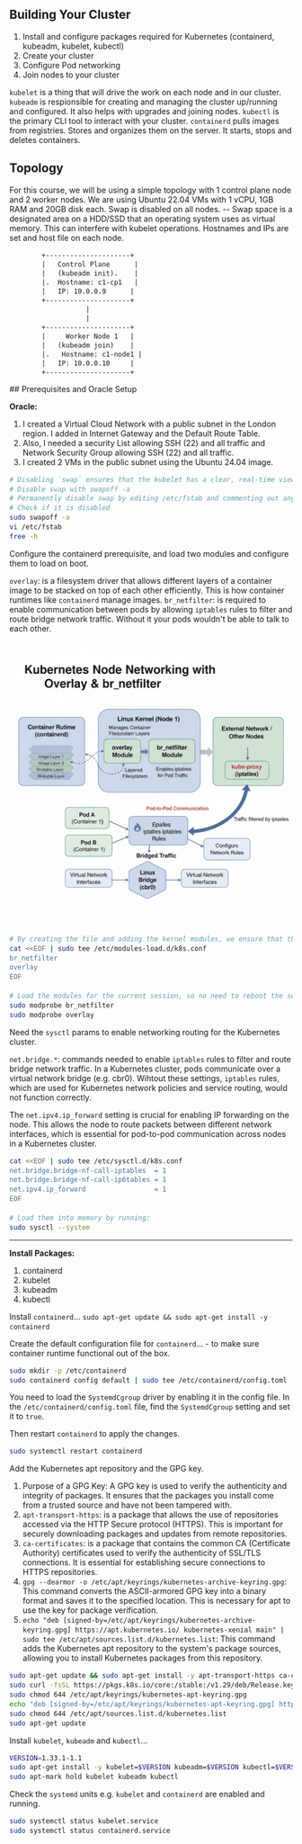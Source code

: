 ## Building Your Cluster

1. Install and configure packages required for Kubernetes (containerd, kubeadm, kubelet, kubectl)
2. Create your cluster
3. Configure Pod networking
4. Join nodes to your cluster

`kubelet` is a thing that will drive the work on each node and in our cluster.
`kubeadm` is respionsible for creating and managing the cluster up/running and configured. It also helps with upgrades and joining nodes.
`kubectl` is the primary CLI tool to interact with your cluster.
`containerd` pulls images from registries. Stores and organizes them on the server. It starts, stops and deletes containers.

## Topology

For this course, we will be using a simple topology with 1 control plane node and 2 worker nodes.
We are using Ubuntu 22.04 VMs with 1 vCPU, 1GB RAM and 20GB disk each.
Swap is disabled on all nodes. -- Swap space is a designated area on a HDD/SSD that an operating system uses as virtual memory. This can interfere with kubelet operations.
Hostnames and IPs are set and host file on each node.
```
        +---------------------+
        |   Control Plane      |
        |   (kubeadm init).    |
        |.  Hostname: c1-cp1   |
        |   IP: 10.0.0.9      |
        +---------------------+
                   |
                   |
        +---------------------+
        |     Worker Node 1   |
        |   (kubeadm join)    |
        |.   Hostname: c1-node1 |
        |   IP: 10.0.0.10     | 
        +---------------------+
```

## Prerequisites and Oracle Setup

**Oracle:**

1. I created a Virtual Cloud Network with a public subnet in the London region. I added in Internet Gateway and the Default Route Table.
2. Also, I needed a security List allowing SSH (22) and all traffic and Network Security Group allowing SSH (22) and all traffic.
3. I created 2 VMs in the public subnet using the Ubuntu 24.04 image.

``` bash
# Disabling `swap` ensures that the kubelet has a clear, real-time view of a node's memory resources, leading to more predictable performance and more reliable scheduling.
# Disable swap with swapoff -a
# Permanently disable swap by editing /etc/fstab and commenting out any swap entries.
# Check if it is disabled
sudo swapoff -a
vi /etc/fstab
free -h
```

Configure the containerd prerequisite, and load two modules and configure them to load on boot.

`overlay`: is a filesystem driver that allows different layers of a container image to be stacked on top of each other efficiently. This is how container runtimes like `containerd` manage images.
`br_netfilter`: is required to enable communication between pods by allowing `iptables` rules to filter and route bridge network traffic. Without it your pods wouldn't be able to talk to each other. 

![overlay_and_br_netfilter.png](overlay_and_br_netfilter.png)

```bash
# By creating the file and adding the kernel modules, we ensure that they load automatically on system boot, which is essential for the proper functioning of containerd and Kubernetes networking.
cat <<EOF | sudo tee /etc/modules-load.d/k8s.conf
br_netfilter
overlay
EOF

# Load the modules for the current session, so no need to reboot the server
sudo modprobe br_netfilter
sudo modprobe overlay
```

Need the `sysctl` params to enable networking routing for the Kubernetes cluster.

`net.bridge.*`: commands needed to enable `iptables` rules to filter and route bridge network traffic. In a Kubernetes cluster, pods communicate over a virtual network bridge (e.g. cbr0). Wihtout these settings, `iptables` rules, which are used for Kubernetes network policies and service routing, would not function correctly.

The `net.ipv4.ip_forward` setting is crucial for enabling IP forwarding on the node. This allows the node to route packets between different network interfaces, which is essential for pod-to-pod communication across nodes in a Kubernetes cluster.

```bash
cat <<EOF | sudo tee /etc/sysctl.d/k8s.conf
net.bridge.bridge-nf-call-iptables  = 1
net.bridge.bridge-nf-call-ip6tables = 1
net.ipv4.ip_forward                 = 1
EOF

# Load them into memory by running:
sudo sysctl --system
```

---

**Install Packages:**

1. containerd
2. kubelet
3. kubeadm
4. kubectl

Install `containerd`...
`sudo apt-get update && sudo apt-get install -y containerd`

Create the default configuration file for `containerd`... - to make sure container runtime functional out of the box. 

```bash
sudo mkdir -p /etc/containerd
sudo containerd config default | sudo tee /etc/containerd/config.toml
```

You need to load the `SystemdCgroup` driver by enabling it in the config file. In the `/etc/containerd/config.toml` file, find the `SystemdCgroup` setting and set it to `true`.

Then restart `containerd` to apply the changes.

```bash
sudo systemctl restart containerd
```

Add the Kubernetes apt repository and the GPG key.

1. Purpose of a GPG Key: A GPG key is used to verify the authenticity and integrity of packages. It ensures that the packages you install come from a trusted source and have not been tampered with.
2. `apt-transport-https`: is a package that allows the use of repositories accessed via the HTTP Secure protocol (HTTPS). This is important for securely downloading packages and updates from remote repositories.
3. `ca-certificates`: is a package that contains the common CA (Certificate Authority) certificates used to verify the authenticity of SSL/TLS connections. It is essential for establishing secure connections to HTTPS repositories.
4. `gpg --dearmor -o /etc/apt/keyrings/kubernetes-archive-keyring.gpg`: This command converts the ASCII-armored GPG key into a binary format and saves it to the specified location. This is necessary for apt to use the key for package verification.
5. `echo "deb [signed-by=/etc/apt/keyrings/kubernetes-archive-keyring.gpg] https://apt.kubernetes.io/ kubernetes-xenial main" | sudo tee /etc/apt/sources.list.d/kubernetes.list`: This command adds the Kubernetes apt repository to the system's package sources, allowing you to install Kubernetes packages from this repository.

```bash
sudo apt-get update && sudo apt-get install -y apt-transport-https ca-certificates curl gpg
sudo curl -fsSL https://pkgs.k8s.io/core:/stable:/v1.29/deb/Release.key | sudo gpg --dearmor -o /etc/apt/keyrings/kubernetes-apt-keyring.gpg
sudo chmod 644 /etc/apt/keyrings/kubernetes-apt-keyring.gpg
echo "deb [signed-by=/etc/apt/keyrings/kubernetes-apt-keyring.gpg] https://pkgs.k8s.io/core:/stable:/v1.29/deb/ /" | sudo tee /etc/apt/sources.list.d/kubernetes.list
sudo chmod 644 /etc/apt/sources.list.d/kubernetes.list
sudo apt-get update
```

Install `kubelet`, `kubeadm` and `kubectl`...

```bash
VERSION=1.33.1-1.1
sudo apt-get install -y kubelet=$VERSION kubeadm=$VERSION kubectl=$VERSION
sudo apt-mark hold kubelet kubeadm kubectl
```

Check the `systemd` units e.g. `kubelet` and `containerd` are enabled and running.

```bash
sudo systemctl status kubelet.service
sudo systemctl status containerd.service
```

